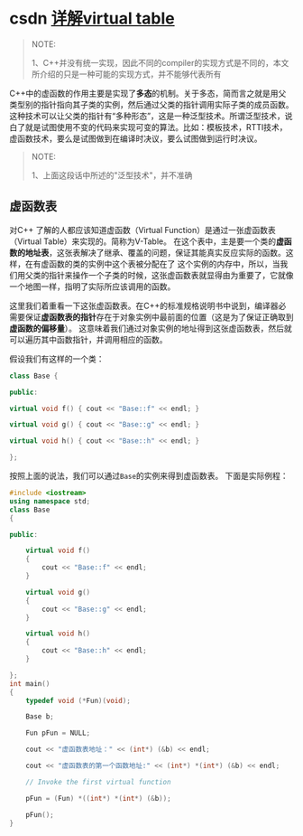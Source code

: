 # csdn [详解virtual table](https://blog.csdn.net/wangweixaut061/article/details/7019994) 

> NOTE: 
>
> 1、C++并没有统一实现，因此不同的compiler的实现方式是不同的，本文所介绍的只是一种可能的实现方式，并不能够代表所有

C++中的虚函数的作用主要是实现了**多态**的机制。关于多态，简而言之就是用父类型别的指针指向其子类的实例，然后通过父类的指针调用实际子类的成员函数。这种技术可以让父类的指针有“多种形态”，这是一种泛型技术。所谓泛型技术，说白了就是试图使用不变的代码来实现可变的算法。比如：模板技术，RTTI技术，虚函数技术，要么是试图做到在编译时决议，要么试图做到运行时决议。

> NOTE: 
>
> 1、上面这段话中所述的"泛型技术"，并不准确



## 虚函数表

对C++ 了解的人都应该知道虚函数（Virtual Function）是通过一张虚函数表（Virtual Table）来实现的。简称为V-Table。 在这个表中，主是要一个类的**虚函数的地址表**，这张表解决了继承、覆盖的问题，保证其能真实反应实际的函数。这样，在有虚函数的类的实例中这个表被分配在了 这个实例的内存中，所以，当我们用父类的指针来操作一个子类的时候，这张虚函数表就显得由为重要了，它就像一个地图一样，指明了实际所应该调用的函数。

这里我们着重看一下这张虚函数表。在C++的标准规格说明书中说到，编译器必需要保证**虚函数表的指针**存在于对象实例中最前面的位置（这是为了保证正确取到**虚函数的偏移量**）。 这意味着我们通过对象实例的地址得到这张虚函数表，然后就可以遍历其中函数指针，并调用相应的函数。

假设我们有这样的一个类：

```C++
class Base {

public:

virtual void f() { cout << "Base::f" << endl; }

virtual void g() { cout << "Base::g" << endl; }

virtual void h() { cout << "Base::h" << endl; }

};
```

按照上面的说法，我们可以通过`Base`的实例来得到虚函数表。 下面是实际例程：

```C++
#include <iostream>
using namespace std;
class Base
{

public:

	virtual void f()
	{
		cout << "Base::f" << endl;
	}

	virtual void g()
	{
		cout << "Base::g" << endl;
	}

	virtual void h()
	{
		cout << "Base::h" << endl;
	}

};
int main()
{
	typedef void (*Fun)(void);

	Base b;

	Fun pFun = NULL;

	cout << "虚函数表地址：" << (int*) (&b) << endl;

	cout << "虚函数表的第一个函数地址:" << (int*) *(int*) (&b) << endl; 

	// Invoke the first virtual function

	pFun = (Fun) *((int*) *(int*) (&b));

	pFun();
}

```

